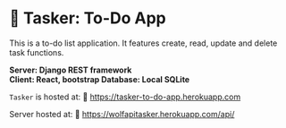 # :memo: Tasker: To-Do App
This is a to-do list application. It features create, read, update and delete task functions.

**Server: Django REST framework  
Client: React, bootstrap
Database: Local SQLite**

`Tasker` is hosted at:
:link: https://tasker-to-do-app.herokuapp.com

Server hosted at:
:link: https://wolfapitasker.herokuapp.com/api/


